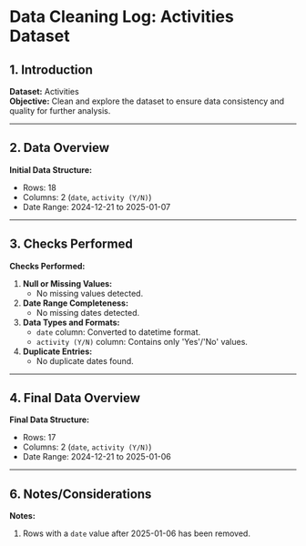 # Data Cleaning Log: Activities Dataset

## 1. Introduction
**Dataset:** Activities  
**Objective:** Clean and explore the dataset to ensure data consistency and quality for further analysis.

---

## 2. Data Overview
**Initial Data Structure:**  
- Rows: 18  
- Columns: 2 (`date`, `activity (Y/N)`)  
- Date Range: 2024-12-21 to 2025-01-07  

---

## 3. Checks Performed
**Checks Performed:**  
1. **Null or Missing Values:**  
   - No missing values detected.  
2. **Date Range Completeness:**  
   - No missing dates detected.
3. **Data Types and Formats:**  
   - `date` column: Converted to datetime format.  
   - `activity (Y/N)` column: Contains only 'Yes'/'No' values.
5. **Duplicate Entries:**  
   - No duplicate dates found.  

---

## 4. Final Data Overview
**Final Data Structure:**  
- Rows: 17
- Columns: 2 (`date`, `activity (Y/N)`)  
- Date Range: 2024-12-21 to 2025-01-06  

---

## 6. Notes/Considerations
**Notes:**  
1. Rows with a `date` value after 2025-01-06 has been removed.
